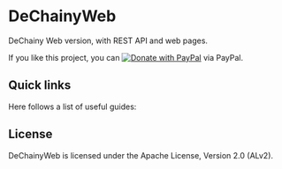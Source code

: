 # DeChainyWeb

DeChainy Web version, with REST API and web pages.

If you like this project, you can [![Donate with PayPal](https://www.paypalobjects.com/en_US/i/btn/btn_donate_SM.gif)](https://www.paypal.com/donate/?business=ET3DHBDGGZ9SL&no_recurring=0&currency_code=EUR) via PayPal.

## Quick links

Here follows a list of useful guides:

## License

DeChainyWeb is licensed under the Apache License, Version 2.0 (ALv2).
